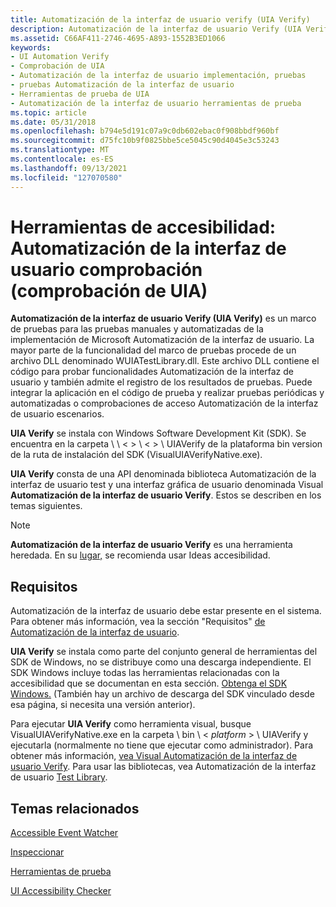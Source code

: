 ```yaml
---
title: Automatización de la interfaz de usuario verify (UIA Verify)
description: Automatización de la interfaz de usuario Verify (UIA Verify) es un marco de pruebas para las pruebas manuales y automatizadas de la implementación de microsoft o la aplicación de un control de Microsoft Automatización de la interfaz de usuario.
ms.assetid: C66AF411-2746-4695-A893-1552B3ED1066
keywords:
- UI Automation Verify
- Comprobación de UIA
- Automatización de la interfaz de usuario implementación, pruebas
- pruebas Automatización de la interfaz de usuario
- Herramientas de prueba de UIA
- Automatización de la interfaz de usuario herramientas de prueba
ms.topic: article
ms.date: 05/31/2018
ms.openlocfilehash: b794e5d191c07a9c0db602ebac0f908bbdf960bf
ms.sourcegitcommit: d75fc10b9f0825bbe5ce5045c90d4045e3c53243
ms.translationtype: MT
ms.contentlocale: es-ES
ms.lasthandoff: 09/13/2021
ms.locfileid: "127070580"
---
```

# <a name="accessibility-tools---ui-automation-verify-uia-verify"></a>Herramientas de accesibilidad: Automatización de la interfaz de usuario comprobación (comprobación de UIA)

**Automatización de la interfaz de usuario Verify (UIA Verify)** es un marco de pruebas para las pruebas manuales y automatizadas de la implementación de Microsoft Automatización de la interfaz de usuario. La mayor parte de la funcionalidad del marco de pruebas procede de un archivo DLL denominado WUIATestLibrary.dll. Este archivo DLL contiene el código para probar funcionalidades Automatización de la interfaz de usuario y también admite el registro de los resultados de pruebas. Puede integrar la aplicación en el código de prueba y realizar pruebas periódicas y automatizadas o comprobaciones de acceso Automatización de la interfaz de usuario escenarios.

**UIA Verify** se instala con Windows Software Development Kit (SDK). Se encuentra en la carpeta \\ \\ <  > \\ <  > \\ UIAVerify de la plataforma bin version de la ruta de instalación del SDK (VisualUIAVerifyNative.exe).

**UIA Verify** consta de una API denominada biblioteca Automatización de la interfaz de usuario test y una interfaz gráfica de usuario denominada Visual **Automatización de la interfaz de usuario Verify**. Estos se describen en los temas siguientes.

> [!NOTE]
> **Automatización de la interfaz de usuario Verify** es una herramienta heredada. En su [lugar,](https://accessibilityinsights.io/) se recomienda usar Ideas accesibilidad.

## <a name="requirements"></a>Requisitos

Automatización de la interfaz de usuario debe estar presente en el sistema. Para obtener más información, vea la sección "Requisitos" [de Automatización de la interfaz de usuario](entry-uiauto-win32.md).

**UIA Verify** se instala como parte del conjunto general de herramientas del SDK de Windows, no se distribuye como una descarga independiente. El SDK Windows incluye todas las herramientas relacionadas con la accesibilidad que se documentan en esta sección. [Obtenga el SDK Windows.](https://developer.microsoft.com/) (También hay un archivo de descarga del SDK vinculado desde esa página, si necesita una versión anterior).

Para ejecutar **UIA Verify** como herramienta visual, busque VisualUIAVerifyNative.exe en la carpeta \\ bin \\ < *platform* > \\ UIAVerify y ejecutarla (normalmente no tiene que ejecutar como administrador). Para obtener más información, [vea Visual Automatización de la interfaz de usuario Verify](visual-ui-automation-verify.md). Para usar las bibliotecas, vea Automatización de la interfaz de usuario [Test Library](ui-automation-test-library.md).

## <a name="related-topics"></a>Temas relacionados

<dl> <dt>

[Accessible Event Watcher](accessible-event-watcher.md)
</dt> <dt>

[Inspeccionar](inspect-objects.md)
</dt> <dt>

[Herramientas de prueba](testing-tools.md)
</dt> <dt>

[UI Accessibility Checker](ui-accessibility-checker.md)
</dt> </dl>

 

 




